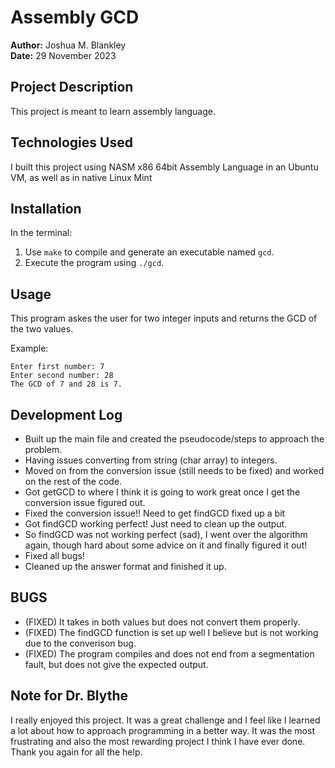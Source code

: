 # Assembly GCD

**Author:** Joshua M. Blankley  
**Date:** 29 November 2023

## Project Description

This project is meant to learn assembly language.

## Technologies Used

I built this project using NASM x86 64bit Assembly Language in an Ubuntu VM, as well as in native Linux Mint

## Installation

In the terminal:

1. Use `make` to compile and generate an executable named `gcd`.
2. Execute the program using `./gcd`.

## Usage

This program askes the user for two integer inputs and returns the GCD of the two values.

Example:

```console
Enter first number: 7
Enter second number: 28
The GCD of 7 and 28 is 7.
```

## Development Log

- Built up the main file and created the pseudocode/steps to approach the problem.
- Having issues converting from string (char array) to integers.
- Moved on from the conversion issue (still needs to be fixed) and worked on the rest of the code.
- Got getGCD to where I think it is going to work great once I get the conversion issue figured out.
- Fixed the conversion issue!! Need to get findGCD fixed up a bit
- Got findGCD working perfect! Just need to clean up the output.
- So findGCD was not working perfect (sad), I went over the algorithm again, though hard about some advice on it and finally figured it out!
- Fixed all bugs!
- Cleaned up the answer format and finished it up.

## BUGS

- (FIXED) It takes in both values but does not convert them properly.
- (FIXED) The findGCD function is set up well I believe but is not working due to the converison bug.
- (FIXED) The program compiles and does not end from a segmentation fault, but does not give the expected output.

## Note for Dr. Blythe

I really enjoyed this project. It was a great challenge and I feel like I learned a lot about how to approach programming in a better way. It was the most frustrating and also the most rewarding project I think I have ever done. Thank you again for all the help.
